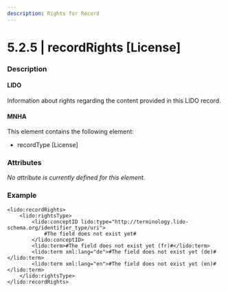 ```yaml
---
description: Rights for Record
---
```


# 5.2.5 \| recordRights \[License\]

### Description

#### LIDO

Information about rights regarding the content provided in this LIDO record.

#### MNHA

This element contains the following element:

* recordType \[License\]

### Attributes

_No attribute is currently defined for this element._

### Example

```markup
<lido:recordRights>
    <lido:rightsType>
        <lido:conceptID lido:type="http://terminology.lido-schema.org/identifier_type/uri">
            #The field does not exist yet#
        </lido:conceptID>
        <lido:term>#The field does not exist yet (fr)#</lido:term>
        <lido:term xml:lang="de">#The field does not exist yet (de)#</lido:term>
        <lido:term xml:lang="en">#The field does not exist yet (en)#</lido:term>
    </lido:rightsType>
</lido:recordRights>
```



